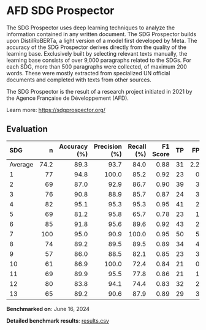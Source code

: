 # AFD SDG Prospector

The SDG Prospector uses deep learning techniques to analyze the information
contained in any written document. The SDG Prospector builds upon
DistilRoBERTa, a light version of a model first developed by Meta. The
accuracy of the SDG Prospector derives directly from the quality of the
learning base. Exclusively built by selecting relevant texts manually, the
learning base consists of over 9,000 paragraphs related to the SDGs. For each
SDG, more than 500 paragraphs were collected, of maximum 200 words. These were
mostly extracted from specialized UN official documents and completed with
texts from other sources.

The SDG Prospector is the result of a research project initiated in 2021 by
the Agence Française de Développement (AFD).


Learn more: https://sdgprospector.org/

## Evaluation

| SDG     |    n |   Accuracy (%) |   Precision (%) |   Recall (%) |   F1 Score |   TP |   FP |   TN |   FN |
|:--------|-----:|---------------:|----------------:|-------------:|-----------:|-----:|-----:|-----:|-----:|
| Average | 74.2 |           89.3 |            93.7 |         84.0 |       0.88 |   31 |  2.2 | 35.5 |  5.5 |
| 1       |   77 |           94.8 |           100.0 |         85.2 |       0.92 |   23 |    0 |   50 |    4 |
| 2       |   69 |           87.0 |            92.9 |         86.7 |       0.90 |   39 |    3 |   21 |    6 |
| 3       |   76 |           90.8 |            88.9 |         85.7 |       0.87 |   24 |    3 |   45 |    4 |
| 4       |   82 |           95.1 |            95.3 |         95.3 |       0.95 |   41 |    2 |   37 |    2 |
| 5       |   69 |           81.2 |            95.8 |         65.7 |       0.78 |   23 |    1 |   33 |   12 |
| 6       |   85 |           91.8 |            95.6 |         89.6 |       0.92 |   43 |    2 |   35 |    5 |
| 7       |  100 |           95.0 |            90.9 |        100.0 |       0.95 |   50 |    5 |   45 |    0 |
| 8       |   74 |           89.2 |            89.5 |         89.5 |       0.89 |   34 |    4 |   32 |    4 |
| 9       |   57 |           86.0 |            88.5 |         82.1 |       0.85 |   23 |    3 |   26 |    5 |
| 10      |   61 |           86.9 |           100.0 |         72.4 |       0.84 |   21 |    0 |   32 |    8 |
| 11      |   69 |           89.9 |            95.5 |         77.8 |       0.86 |   21 |    1 |   41 |    6 |
| 12      |   80 |           83.8 |            94.1 |         74.4 |       0.83 |   32 |    2 |   35 |   11 |
| 13      |   65 |           89.2 |            90.6 |         87.9 |       0.89 |   29 |    3 |   29 |    4 |

**Benchmarked on**: June 16, 2024

**Detailed benchmark results**: [results.csv](results.csv)